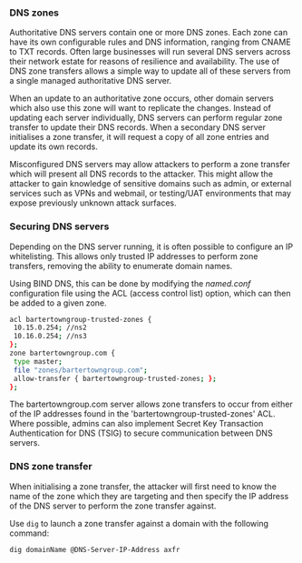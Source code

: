 ### DNS zones
Authoritative DNS servers contain one or more DNS zones. Each zone can have its own configurable rules and DNS information, ranging from CNAME to TXT records. Often large businesses will run several DNS servers across their network estate for reasons of resilience and availability. The use of DNS zone transfers allows a simple way to update all of these servers from a single managed authoritative DNS server.

When an update to an authoritative zone occurs, other domain servers which also use this zone will want to replicate the changes. Instead of updating each server individually, DNS servers can perform regular zone transfer to update their DNS records. When a secondary DNS server initialises a zone transfer, it will request a copy of all zone entries and update its own records.

Misconfigured DNS servers may allow attackers to perform a zone transfer which will present all DNS records to the attacker. This might allow the attacker to gain knowledge of sensitive domains such as admin, or external services such as VPNs and webmail, or testing/UAT environments that may expose previously unknown attack surfaces.

### Securing DNS servers
Depending on the DNS server running, it is often possible to configure an IP whitelisting. This allows only trusted IP addresses to perform zone transfers, removing the ability to enumerate domain names.

Using BIND DNS, this can be done by modifying the *named.conf* configuration file using the ACL (access control list) option, which can then be added to a given zone.
```bash
acl bartertowngroup-trusted-zones {
 10.15.0.254; //ns2
 10.16.0.254; //ns3
};
zone bartertowngroup.com {
 type master;
 file "zones/bartertowngroup.com";
 allow-transfer { bartertowngroup-trusted-zones; };
};
```

The bartertowngroup.com server allows zone transfers to occur from either of the IP addresses found in the 'bartertowngroup-trusted-zones' ACL.
Where possible, admins can also implement Secret Key Transaction Authentication for DNS (TSIG) to secure communication between DNS servers. 

### DNS zone transfer
When initialising a zone transfer, the attacker will first need to know the name of the zone which they are targeting and then specify the IP address of the DNS server to perform the zone transfer against.

Use `dig` to launch a zone transfer against a domain with the following command:

```bash
dig domainName @DNS-Server-IP-Address axfr
```

